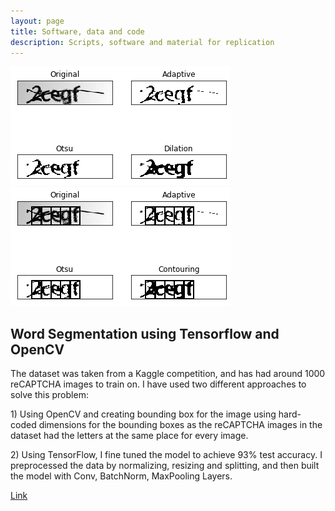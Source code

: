 ```yaml
---
layout: page
title: Software, data and code
description: Scripts, software and material for replication
---
```


<section>
<section class="spotlight">
		<div class="image"><img src="/assets/images/captcha.png" alt="" /></div>
	        <div class="image"><img src="/assets/images/captcha2.png" alt="" /></div>
		<div class="content">
			<h2>Word Segmentation using Tensorflow and OpenCV</h2>

<p class = "icon fa-circle"> The dataset was taken from a Kaggle competition, and has had around 1000 reCAPTCHA images to train on. I have used two different approaches to solve this problem:</p>
	
<p>1) Using OpenCV and creating bounding box for the image using hard-coded dimensions for the bounding boxes as the reCAPTCHA images in the dataset had the letters at the same place for every image.</p>

<p>2) Using TensorFlow, I fine tuned the model to achieve 93% test accuracy. I preprocessed the data by normalizing, resizing and splitting, and then built the model with Conv, BatchNorm, MaxPooling Layers.</p>		
<p class="icon fa-star"> <a href="https://github.com/yashkarbhari/Word-Segmentation-using-OpenCV">Link</a></p>
	</div>
	

</section>
